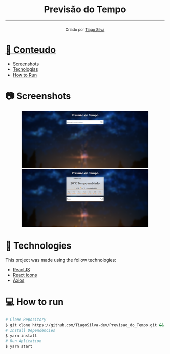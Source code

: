 <h1 align="center">
   Previsão do Tempo
</h1>

<hr />


<div align="center">
  <sub> Criado por 
    <a href="https://github.com/TiagoSilva-Dev">Tiago Silva
  </sub>
</div>

# 📌 Conteudo

* [Screenshots](#camera-screenshots)
* [Tecnologias](#rocket-technologies)
* [How to Run](#computer-how-to-run)


# :camera: Screenshots
<div align="center" display="flex">
   <img src="./public/img/1.png" width="400px">
   <img src="./public/img/2.png" width="400px">
</div>

# :rocket: Technologies
This project was made using the follow technologies:

- [ReactJS](https://reactjs.org/)
- [React icons](https://react-icons.github.io/react-icons/)
- [Axios](https://github.com/axios/axios)



# :computer: How to run

```bash
# Clone Repository
$ git clone https://github.com/TiagoSilva-dev/Previsao_do_Tempo.git && cd Previsao_do_Tempo
# Install Dependencies
$ yarn install
# Run Aplication
$ yarn start
```
